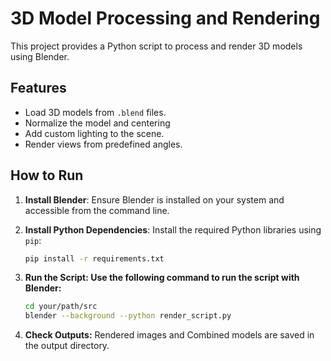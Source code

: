 # 3D Model Processing and Rendering

This project provides a Python script to process and render 3D models using Blender. 

## Features

- Load 3D models from `.blend` files.
- Normalize the model and centering
- Add custom lighting to the scene.
- Render views from predefined angles.

## How to Run

1. **Install Blender**:
   Ensure Blender is installed on your system and accessible from the command line.

2. **Install Python Dependencies**:
   Install the required Python libraries using `pip`:
   ```bash
   pip install -r requirements.txt

3. **Run the Script: Use the following command to run the script with Blender:**
   ```bash
   cd your/path/src
   blender --background --python render_script.py
   
5. **Check Outputs:**
Rendered images and Combined models are saved in the output directory.

